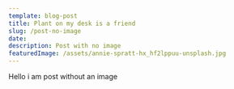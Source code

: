 ```yaml
---
template: blog-post
title: Plant on my desk is a friend
slug: /post-no-image
date: 
description: Post with no image
featuredImage: /assets/annie-spratt-hx_hf2lppuu-unsplash.jpg
---
```


Hello i am post without an image

